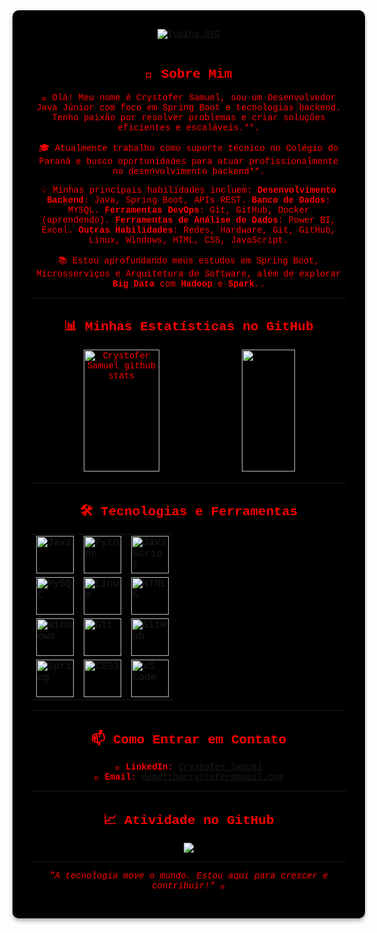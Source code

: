<div align="center" style="background-color: #000000; padding: 30px; border-radius: 10px; box-shadow: 0 4px 6px rgba(0,0,0,0.3); font-family: 'Courier New', Courier, monospace; color: #FF0000; width: 100%;">
  <a href="https://git.io/typing-svg">
    <img src="https://readme-typing-svg.herokuapp.com?font=Jersey+10&weight=600&size=25&pause=1000&color=FF0000&center=true&vCenter=true&random=true&width=435&lines=Meu+Nome+%C3%A9+Crystofer+Samuel;Seja+Bem-Vindo+Ao+Meu+GitHub" alt="Typing SVG" />
  </a>
  <br/><br/>

## 🚀 Sobre Mim

👋 Olá! Meu nome é Crystofer Samuel, sou um Desenvolvedor Java Júnior com foco em Spring Boot e tecnologias backend. Tenho paixão por resolver problemas e criar soluções eficientes e escaláveis.**.

🎓 Atualmente trabalho como suporte técnico no Colégio do Paraná e busco oportunidades para atuar profissionalmente no desenvolvimento backend**.

💡 Minhas principais habilidades incluem:
 **Desenvolvimento Backend**: Java, Spring Boot, APIs REST.
 **Banco de Dados**: MYSQL.
 **Ferramentas DevOps**: Git, GitHub, Docker (aprendendo).
 **Ferramentas de Análise de Dados**: Power BI, Excel.
 **Outras Habilidades**: Redes, Hardware, Git, GitHub, Linux, Windows, HTML, CSS, JavaScript.

📚 Estou aprofundando meus estudos em Spring Boot, Microsserviços e Arquitetura de Software, além de explorar **Big Data** com **Hadoop** e **Spark**..

---

## 📊 Minhas Estatísticas no GitHub

<div align="center">  
  <img width="49%" height="195px" src="https://github-readme-stats.vercel.app/api?username=CrySamuel&show_icons=true&count_private=true&hide_border=true&title_color=FF0000&icon_color=FF0000&text_color=c9d1d9&bg_color=0d1117" alt="Crystofer Samuel github stats"/> 
  <img width="41%" height="195px" src="https://github-readme-stats.vercel.app/api/top-langs/?username=CrySamuel&layout=compact&hide_border=true&title_color=FF0000&text_color=FF0000&bg_color=0d1117" />
</div>

---

## 🛠️ Tecnologias e Ferramentas

<div align="center">
  <table>
    <tr>
      <td><img src="https://cdn.jsdelivr.net/gh/devicons/devicon/icons/java/java-original.svg" width="60" height="60" alt="Java"/></td>
      <td><img src="https://cdn.jsdelivr.net/gh/devicons/devicon/icons/python/python-original.svg" width="60" height="60" alt="Python"/></td>
      <td><img src="https://cdn.jsdelivr.net/gh/devicons/devicon/icons/javascript/javascript-original.svg" width="60" height="60" alt="JavaScript"/></td>
    </tr>
    <tr>
      <td><img src="https://cdn.jsdelivr.net/gh/devicons/devicon/icons/mysql/mysql-original.svg" width="60" height="60" alt="MySQL"/></td>
      <td><img src="https://cdn.jsdelivr.net/gh/devicons/devicon/icons/linux/linux-original.svg" width="60" height="60" alt="Linux"/></td>
      <td><img src="https://cdn.jsdelivr.net/gh/devicons/devicon/icons/html5/html5-original.svg" width="60" height="60" alt="HTML5"/></td>
    </tr>
    <tr>
      <td><img src="https://cdn.jsdelivr.net/gh/devicons/devicon/icons/windows8/windows8-original.svg" width="60" height="60" alt="Windows"/></td>
      <td><img src="https://cdn.jsdelivr.net/gh/devicons/devicon/icons/git/git-original.svg" width="60" height="60" alt="Git"/></td>
      <td><img src="https://cdn.jsdelivr.net/gh/devicons/devicon/icons/github/github-original.svg" width="60" height="60" alt="GitHub"/></td>
    </tr>
    <tr>
      <td><img src="https://cdn.jsdelivr.net/gh/devicons/devicon/icons/spring/spring-original.svg" width="60" height="60" alt="Spring"/></td>
      <td><img src="https://cdn.jsdelivr.net/gh/devicons/devicon/icons/css3/css3-original.svg" width="60" height="60" alt="CSS3"/></td>
      <td><img src="https://cdn.jsdelivr.net/gh/devicons/devicon/icons/vscode/vscode-original.svg" width="60" height="60" alt="VS Code"/></td>
    </tr>
  </table>
</div>

---

## 📫 Como Entrar em Contato

🔗 **LinkedIn**: [Crystofer Samuel](https://www.linkedin.com/in/crystofer-samuel)  
📧 **Email**: demetinocrystofer@gmail.com  

---

## 📈 Atividade no GitHub

<div align="center">
  <img src="https://github-readme-activity-graph.vercel.app/graph?username=CrySamuel&bg_color=0d1117&color=FF0000&line=FF0000&point=ffffff&area=true&hide_border=true"/>
</div>

---

*"A tecnologia move o mundo. Estou aqui para crescer e contribuir!"* 🚀
